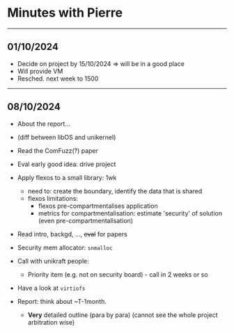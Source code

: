 # Minutes with Pierre

---
## 01/10/2024
- Decide on project by 15/10/2024 => will be in a good place
- Will provide VM
- Resched. next week to 1500

---
## 08/10/2024
- About the report...
- (diff between libOS and unikernel)
- Read the ComFuzz(?) paper

- Eval early good idea: drive project
- Apply flexos to a small library: 1wk
    - need to: create the boundary, identify the data that is shared
    - flexos limitations: 
        - flexos pre-compartmentalises application 
        - metrics for compartmentalisation: estimate 'security' of solution (even pre-compartmentalisation)

- Read intro, backgd, ..., ~~eval~~ for papers

- Security mem allocator: `snmalloc`

- Call with unikraft people: 
    - Priority item (e.g. not on security board) - call in 2 weeks or so

- Have a look at `virtiofs`

- Report: think about ~T-1month.
    - **Very** detailed outline (para by para) (cannot see the whole project arbitration wise)

